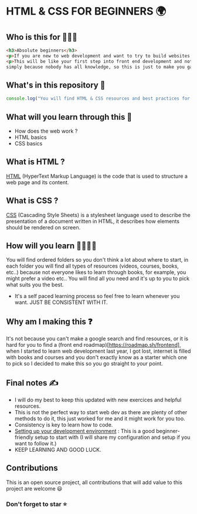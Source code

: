 # HTML & CSS FOR BEGINNERS 🌍

## Who is this for  🧑‍🤝‍🧑
``` HTML
<h3>Absolute beginners</h3>
<p>If you are new to web development and want to try to build websites from scratch, this repository is for you.</p>
<p>This will be like your first step into front end development and note that you will not learn everything 
simply because nobody has all knowledge, so this is just to make you gain time and know where to start.</p>
```

## What's in this repository  🔑
```javascript
console.log("You will find HTML & CSS resources and best practices for beginners.")
```

## What will you learn through this  📓
* How does the web work ?
* HTML basics
* CSS basics

## What is HTML ?
[HTML](https://developer.mozilla.org/en-US/docs/Web/HTML) (HyperText Markup Language) is the code that is used to structure a web page and its content.
## What is CSS ?
[CSS](https://developer.mozilla.org/en-US/docs/Web/CSS) (Cascading Style Sheets) is a stylesheet language used to describe the presentation of a document written in HTML, it describes how elements should be rendered on screen.

## How will you learn  👨‍🎓👩‍🎓
You will find ordered folders so you don't think a lot about where to start, in each folder you will find all types of resources (videos, courses, books, etc..) because not everyone likes to learn through books, for example, you might prefer a video etc..
You will find all you need and it's up to you to pick what suits you the best.
* It's a self paced learning process so feel free to learn whenever you want. JUST BE CONSISTENT WITH IT.

## Why am I making this ❓
It's not because you can't make a google search and find resources, or it is hard for you to find a (front end roadmap)[https://roadmap.sh/frontend], when I started to learn web development last year, I got lost, internet is filled with books and courses and you don't exactly know as a starter which one to pick so I decided to make this so you go straight to your point.

## Final notes ✍️
* I will do my best to keep this updated with new exercices and helpful resources.
* This is not the perfect way to start web dev as there are plenty of other methods to do it, this just worked for me and it might work for you too.
* Consistency is key to learn how to code.
* [Setting up your development environment](https://www.youtube.com/watch?v=H2gvHxC9gFY) : This is a good beginner-friendly setup to start with (I will share my configuration and setup if you want to follow it.)
* KEEP LEARNING AND GOOD LUCK.

## Contributions
This is an open source project, all contributions that will add value to this project are welcome 😃

### Don't forget to star ⭐
